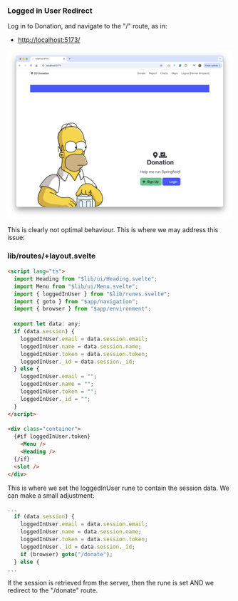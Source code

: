 ### Logged in User Redirect

Log in to Donation, and navigate to the "/" route, as in:

- <http://localhost:5173/>

![](img/07.png)

This is clearly not optimal behaviour. This is where we may address this issue:

### lib/routes/+layout.svelte

~~~html
<script lang="ts">
  import Heading from "$lib/ui/Heading.svelte";
  import Menu from "$lib/ui/Menu.svelte";
  import { loggedInUser } from "$lib/runes.svelte";
  import { goto } from "$app/navigation";
  import { browser } from "$app/environment";

  export let data: any;
  if (data.session) {
    loggedInUser.email = data.session.email;
    loggedInUser.name = data.session.name;
    loggedInUser.token = data.session.token;
    loggedInUser._id = data.session._id;
  } else {
    loggedInUser.email = "";
    loggedInUser.name = "";
    loggedInUser.token = "";
    loggedInUser._id = "";
  }
</script>

<div class="container">
  {#if loggedInUser.token}
    <Menu />
    <Heading />
  {/if}
  <slot />
</div>
~~~

This is where we set the loggedInUser rune to contain the session data. We can make a small adjustment:

~~~typescript
...
  if (data.session) {
    loggedInUser.email = data.session.email;
    loggedInUser.name = data.session.name;
    loggedInUser.token = data.session.token;
    loggedInUser._id = data.session._id;
    if (browser) goto("/donate");
  } else {
...
~~~

If the session is retrieved from the server, then the rune is set AND we redirect to the "/donate" route.
